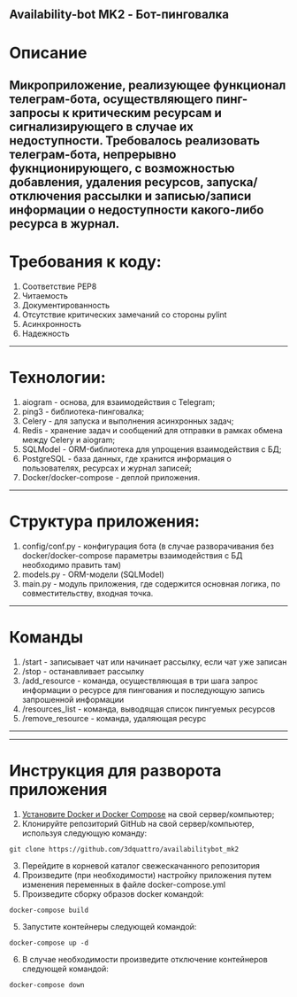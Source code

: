 Availability-bot MK2 - Бот-пинговалка
---
# Описание

Микроприложение, реализующее функционал телеграм-бота, осуществляющего пинг-запросы к критическим ресурсам и сигнализирующего в случае их недоступности. Требовалось реализовать телеграм-бота, непрерывно фукнционирующего, с возможностью добавления, удаления ресурсов, запуска/отключения рассылки и записью/записи информации о недоступности какого-либо ресурса в журнал.
---

# Требования к коду:
1. Соответствие PEP8
2. Читаемость
3. Документированность
4. Отсутствие критических замечаний со стороны pylint
5. Асинхронность
6. Надежность
---

# Технологии: 
1. aiogram - основа, для взаимодействия с Telegram;
2. ping3 - библиотека-пинговалка;
3. Celery - для запуска и выполнения асинхронных задач;
4. Redis - хранение задач и сообщений для отправки в рамках обмена между Celery и aiogram;
5. SQLModel - ORM-библиотека для упрощения взаимодействия с БД;
6. PostgreSQL - база данных, где хранится информация о пользователях, ресурсах и журнал записей;
6. Docker/docker-compose - деплой приложения.
---

# Структура приложения:
1. config/conf.py - конфигурация бота (в случае разворачивания без docker/docker-compose параметры взаимодействия с БД необходимо править там)
2. models.py - ORM-модели (SQLModel)
3. main.py - модуль приложения, где содержится основная логика, по совместительству, входная точка.
---
# Команды
1. /start - записывает чат или начинает рассылку, если чат уже записан
2. /stop - останавливает рассылку
3. /add_resource - команда, осуществляющая в три шага запрос информации о ресурсе для пингования и последующую запись запрошенной информации
4. /resources_list - команда, выводящая список пингуемых ресурсов
5. /remove_resource - команда, удаляющая ресурс
---
---
# Инструкция для разворота приложения
1. <a href="https://docs.docker.com/compose/">Установите Docker и Docker Compose</a> на свой сервер/компьютер;
2. Клонируйте репозиторий GitHub на свой сервер/компьютер, используя следующую команду:
```
git clone https://github.com/3dquattro/availabilitybot_mk2
```
3. Перейдите в корневой каталог свежескачанного репозитория
4. Произведите (при необходимости) настройку приложения путем изменения переменных в файле docker-compose.yml
4. Произведите сборку образов docker командой:
```
docker-compose build
```
5. Запустите контейнеры следующей командой:
```
docker-compose up -d
```
6. В случае необходимости произведите отключение контейнеров следующей командой:
```
docker-compose down
```